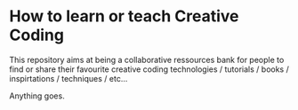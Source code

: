 # How to learn or teach Creative Coding

This repository aims at being a collaborative ressources bank for people to find or share their favourite creative coding technologies / tutorials / books / inspirtations / techniques / etc...

Anything goes.
